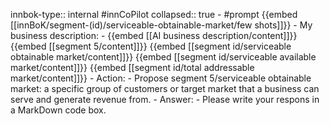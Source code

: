 innbok-type:: internal
#innCoPilot
collapsed:: true
	- #prompt {{embed [[innBoK/segment-(id)/serviceable-obtainable-market/few shots]]}}
		- My business description:
		- {{embed [[AI business description/content]]}} {{embed [[segment 5/content]]}} {{embed [[segment id/serviceable obtainable market/content]]}} {{embed [[segment id/serviceable available market/content]]}} {{embed [[segment id/total addressable market/content]]}}
		- Action:
		- Propose segment 5/serviceable obtainable market: a specific group of customers or target market that a business can serve and generate revenue from.
		- Answer:
		- Please write your respons in a MarkDown code box.




